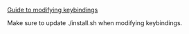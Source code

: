 [Guide to modifying
keybindings](https://regolith-desktop.com/docs/using-regolith/configuration/#i3-features)

Make sure to update ./install.sh when modifying keybindings.

